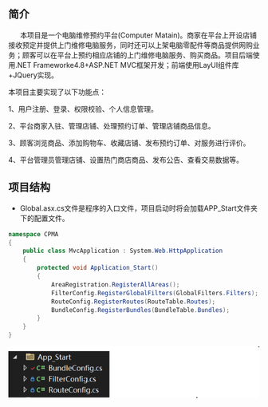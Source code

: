 简介
-
&nbsp;&nbsp;&nbsp;&nbsp;&nbsp;&nbsp;本项目是一个电脑维修预约平台(Computer Matain)。商家在平台上开设店铺接收预定并提供上门维修电脑服务，同时还可以上架电脑零配件等商品提供网购业务；顾客可以在平台上预约相应店铺的上门维修电脑服务、购买商品。项目后端使用.NET Frameworke4.8+ASP.NET MVC框架开发；前端使用LayUI组件库+JQuery实现。

本项目主要实现了以下功能点：

1、用户注册、登录、权限校验、个人信息管理。

2、平台商家入驻、管理店铺、处理预约订单、管理店铺商品信息。

3、顾客浏览商品、添加购物车、收藏店铺、发布预约订单、对服务进行评价。

4、平台管理员管理店铺、设置热门商店商品、发布公告、查看交易数据等。

项目结构
-
* Global.asx.cs文件是程序的入口文件，项目启动时将会加载APP_Start文件夹下的配置文件。
```C#
namespace CPMA
{
    public class MvcApplication : System.Web.HttpApplication
    {
        protected void Application_Start()
        {
            AreaRegistration.RegisterAllAreas();
            FilterConfig.RegisterGlobalFilters(GlobalFilters.Filters);
            RouteConfig.RegisterRoutes(RouteTable.Routes);
            BundleConfig.RegisterBundles(BundleTable.Bundles);
        }
    }
}
```
![APP_Start](LayuiTest/Screenshot/APP_Start.png)
